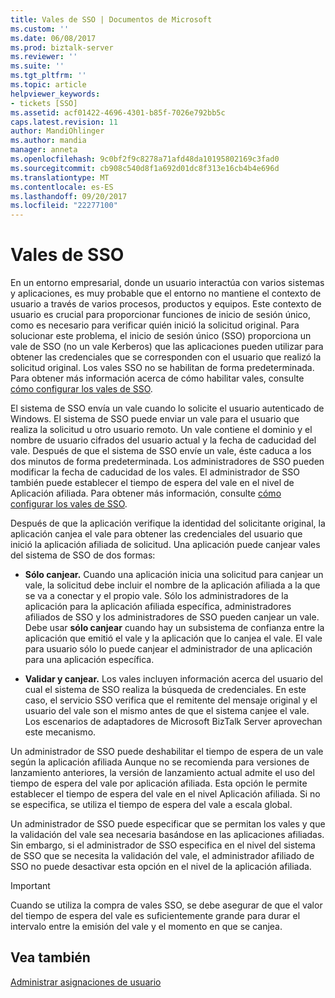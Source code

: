 ```yaml
---
title: Vales de SSO | Documentos de Microsoft
ms.custom: ''
ms.date: 06/08/2017
ms.prod: biztalk-server
ms.reviewer: ''
ms.suite: ''
ms.tgt_pltfrm: ''
ms.topic: article
helpviewer_keywords:
- tickets [SSO]
ms.assetid: acf01422-4696-4301-b85f-7026e792bb5c
caps.latest.revision: 11
author: MandiOhlinger
ms.author: mandia
manager: anneta
ms.openlocfilehash: 9c0bf2f9c8278a71afd48da10195802169c3fad0
ms.sourcegitcommit: cb908c540d8f1a692d01dc8f313e16cb4b4e696d
ms.translationtype: MT
ms.contentlocale: es-ES
ms.lasthandoff: 09/20/2017
ms.locfileid: "22277100"
---
```

# <a name="sso-tickets"></a>Vales de SSO
En un entorno empresarial, donde un usuario interactúa con varios sistemas y aplicaciones, es muy probable que el entorno no mantiene el contexto de usuario a través de varios procesos, productos y equipos. Este contexto de usuario es crucial para proporcionar funciones de inicio de sesión único, como es necesario para verificar quién inició la solicitud original. Para solucionar este problema, el inicio de sesión único (SSO) proporciona un vale de SSO (no un vale Kerberos) que las aplicaciones pueden utilizar para obtener las credenciales que se corresponden con el usuario que realizó la solicitud original. Los vales SSO no se habilitan de forma predeterminada. Para obtener más información acerca de cómo habilitar vales, consulte [cómo configurar los vales de SSO](../core/how-to-configure-the-sso-tickets.md).  
  
 El sistema de SSO envía un vale cuando lo solicite el usuario autenticado de Windows. El sistema de SSO puede enviar un vale para el usuario que realiza la solicitud u otro usuario remoto. Un vale contiene el dominio y el nombre de usuario cifrados del usuario actual y la fecha de caducidad del vale. Después de que el sistema de SSO envíe un vale, éste caduca a los dos minutos de forma predeterminada. Los administradores de SSO pueden modificar la fecha de caducidad de los vales. El administrador de SSO también puede establecer el tiempo de espera del vale en el nivel de Aplicación afiliada. Para obtener más información, consulte [cómo configurar los vales de SSO](../core/how-to-configure-the-sso-tickets.md).  
  
 Después de que la aplicación verifique la identidad del solicitante original, la aplicación canjea el vale para obtener las credenciales del usuario que inició la aplicación afiliada de solicitud. Una aplicación puede canjear vales del sistema de SSO de dos formas:  
  
-   **Sólo canjear.** Cuando una aplicación inicia una solicitud para canjear un vale, la solicitud debe incluir el nombre de la aplicación afiliada a la que se va a conectar y el propio vale. Sólo los administradores de la aplicación para la aplicación afiliada específica, administradores afiliados de SSO y los administradores de SSO pueden canjear un vale. Debe usar **sólo canjear** cuando hay un subsistema de confianza entre la aplicación que emitió el vale y la aplicación que lo canjea el vale. El vale para usuario sólo lo puede canjear el administrador de una aplicación para una aplicación específica.  
  
-   **Validar y canjear.** Los vales incluyen información acerca del usuario del cual el sistema de SSO realiza la búsqueda de credenciales. En este caso, el servicio SSO verifica que el remitente del mensaje original y el usuario del vale son el mismo antes de que el sistema canjee el vale. Los escenarios de adaptadores de Microsoft BizTalk Server aprovechan este mecanismo.  
  
 Un administrador de SSO puede deshabilitar el tiempo de espera de un vale según la aplicación afiliada Aunque no se recomienda para versiones de lanzamiento anteriores, la versión de lanzamiento actual admite el uso del tiempo de espera del vale por aplicación afiliada. Esta opción le permite establecer el tiempo de espera del vale en el nivel Aplicación afiliada. Si no se especifica, se utiliza el tiempo de espera del vale a escala global.  
  
 Un administrador de SSO puede especificar que se permitan los vales y que la validación del vale sea necesaria basándose en las aplicaciones afiliadas. Sin embargo, si el administrador de SSO especifica en el nivel del sistema de SSO que se necesita la validación del vale, el administrador afiliado de SSO no puede desactivar esta opción en el nivel de la aplicación afiliada.  
  
> [!IMPORTANT]
>  Cuando se utiliza la compra de vales SSO, se debe asegurar de que el valor del tiempo de espera del vale es suficientemente grande para durar el intervalo entre la emisión del vale y el momento en que se canjea.  
  
## <a name="see-also"></a>Vea también  
 [Administrar asignaciones de usuario](../core/managing-user-mappings.md)